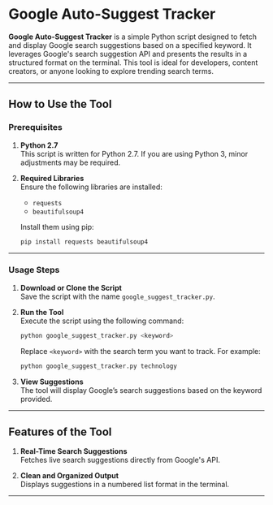 # Google Auto-Suggest Tracker


**Google Auto-Suggest Tracker** is a simple Python script designed to fetch and display Google search suggestions based on a specified keyword. It leverages Google's search suggestion API and presents the results in a structured format on the terminal. This tool is ideal for developers, content creators, or anyone looking to explore trending search terms.

---

## How to Use the Tool
### **Prerequisites**
1. **Python 2.7**  
   This script is written for Python 2.7. If you are using Python 3, minor adjustments may be required.

2. **Required Libraries**  
   Ensure the following libraries are installed:
   - `requests`
   - `beautifulsoup4`
   
   Install them using pip:
   ```bash
   pip install requests beautifulsoup4
   ```

---

### **Usage Steps**
1. **Download or Clone the Script**  
   Save the script with the name `google_suggest_tracker.py`.

2. **Run the Tool**  
   Execute the script using the following command:
   ```bash
   python google_suggest_tracker.py <keyword>
   ```
   Replace `<keyword>` with the search term you want to track. For example:
   ```bash
   python google_suggest_tracker.py technology
   ```

3. **View Suggestions**  
   The tool will display Google’s search suggestions based on the keyword provided.

---

## Features of the Tool
1. **Real-Time Search Suggestions**  
   Fetches live search suggestions directly from Google's API.

2. **Clean and Organized Output**  
   Displays suggestions in a numbered list format in the terminal.

---